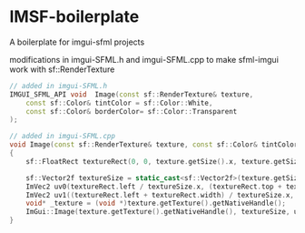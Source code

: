 # IMSF-boilerplate

A boilerplate for imgui-sfml projects


modifications in imgui-SFML.h and imgui-SFML.cpp to make sfml-imgui work with sf::RenderTexture
```cpp
// added in imgui-SFML.h
IMGUI_SFML_API void  Image(const sf::RenderTexture& texture,
	const sf::Color& tintColor = sf::Color::White, 
	const sf::Color& borderColor= sf::Color::Transparent
);

```

```cpp
// added in imgui-SFML.cpp
void Image(const sf::RenderTexture& texture, const sf::Color& tintColor, const sf::Color& borderColor)
{
	sf::FloatRect textureRect(0, 0, texture.getSize().x, texture.getSize().y);

	sf::Vector2f textureSize = static_cast<sf::Vector2f>(texture.getSize());
	ImVec2 uv0(textureRect.left / textureSize.x, (textureRect.top + textureRect.height) / textureSize.y);
	ImVec2 uv1((textureRect.left + textureRect.width) / textureSize.x, textureRect.top / textureSize.y);
	void* _texture = (void *)texture.getTexture().getNativeHandle();
	ImGui::Image(texture.getTexture().getNativeHandle(), textureSize, uv0, uv1, tintColor, borderColor);
}
	
```